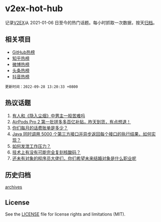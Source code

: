 # v2ex-hot-hub

 记录[V2EX](https://www.v2ex.com/)从 2021-01-06 日至今的热门话题。每小时抓取一次数据，按天[归档](archives)。
 
 ## 相关项目

- [GitHub热榜](https://github.com/snaildev/github-hot-hub)
- [知乎热榜](https://github.com/snaildev/zhihu-hot-hub)
- [微博热榜](https://github.com/snaildev/weibo-hot-hub)
- [头条热榜](https://github.com/snaildev/toutiao-hot-hub)
- [抖音热榜](https://github.com/snaildev/douyin-hot-hub)


 `更新时间：2022-09-28 13:20:33 +0800`

## 热议话题

1. [有人和《隐入尘烟》中男主一般苦难吗](https://www.v2ex.com/t/883380)
1. [AirPods Pro 2 第一批拼多多百亿补贴，昨天到货，有点想退！](https://www.v2ex.com/t/883427)
1. [你们每月的话费账单是多少？](https://www.v2ex.com/t/883439)
1. [Java 同时调用 5000 个第三方接口并异步返回每个接口的执行结果，如何实现？](https://www.v2ex.com/t/883302)
1. [如何发泄工作压力？](https://www.v2ex.com/t/883361)
1. [技术上有没有可能完全复刻核酸码？](https://www.v2ex.com/t/883393)
1. [还未有对象的程序员大佬们，你们希望未来结婚对象是什么职业呢](https://www.v2ex.com/t/883455)

## 历史归档

[archives](archives)

## License

See the [LICENSE](LICENSE) file for license rights and limitations (MIT).
